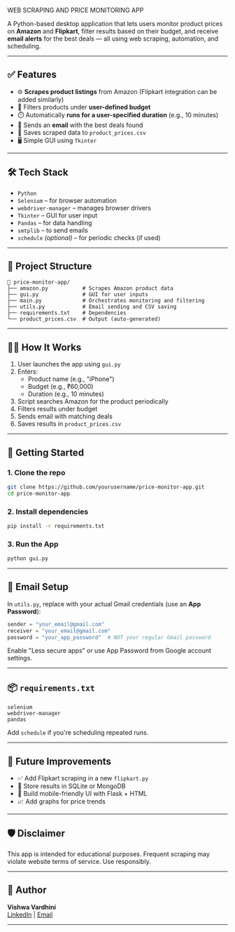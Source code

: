 WEB SCRAPING AND PRICE MONITORING APP

A Python-based desktop application that lets users monitor product prices on **Amazon** and **Flipkart**, filter results based on their budget, and receive **email alerts** for the best deals — all using web scraping, automation, and scheduling.

---

## ✅ Features

- 🌐 **Scrapes product listings** from Amazon (Flipkart integration can be added similarly)
- 💸 Filters products under **user-defined budget**
- ⏱️ Automatically **runs for a user-specified duration** (e.g., 10 minutes)
- 📧 Sends an **email** with the best deals found
- 💾 Saves scraped data to `product_prices.csv`
- 🖥️ Simple GUI using `Tkinter`

---

## 🛠️ Tech Stack

- `Python`
- `Selenium` – for browser automation
- `webdriver-manager` – manages browser drivers
- `Tkinter` – GUI for user input
- `Pandas` – for data handling
- `smtplib` – to send emails
- `schedule` *(optional)* – for periodic checks (if used)

---

## 📂 Project Structure

```
📁 price-monitor-app/
├── amazon.py           # Scrapes Amazon product data
├── gui.py              # GUI for user inputs
├── main.py             # Orchestrates monitoring and filtering
├── utils.py            # Email sending and CSV saving
├── requirements.txt    # Dependencies
└── product_prices.csv  # Output (auto-generated)
```

---

## 🧑‍💻 How It Works

1. User launches the app using `gui.py`
2. Enters:
   - Product name (e.g., "iPhone")
   - Budget (e.g., ₹60,000)
   - Duration (e.g., 10 minutes)
3. Script searches Amazon for the product periodically
4. Filters results under budget
5. Sends email with matching deals
6. Saves results in `product_prices.csv`

---

## 🚀 Getting Started

### 1. Clone the repo

```bash
git clone https://github.com/yourusername/price-monitor-app.git
cd price-monitor-app
```

### 2. Install dependencies

```bash
pip install -r requirements.txt
```

### 3. Run the App

```bash
python gui.py
```

---

## 📧 Email Setup

In `utils.py`, replace with your actual Gmail credentials (use an **App Password**):

```python
sender = "your_email@gmail.com"
receiver = "your_email@gmail.com"
password = "your_app_password"  # NOT your regular Gmail password
```

Enable "Less secure apps" or use App Password from Google account settings.

---

## 📦 `requirements.txt`

```
selenium
webdriver-manager
pandas
```

Add `schedule` if you're scheduling repeated runs.

---

## 📝 Future Improvements

- ✅ Add Flipkart scraping in a new `flipkart.py`
- 💾 Store results in SQLite or MongoDB
- 📱 Build mobile-friendly UI with Flask + HTML
- 📈 Add graphs for price trends

---

## 🛡️ Disclaimer

This app is intended for educational purposes. Frequent scraping may violate website terms of service. Use responsibly.

---

## 🙌 Author

**Vishwa Vardhini**  
[LinkedIn](#) | [Email](mailto:vishwavardhinidumpeti@gmail.com)

---
